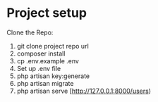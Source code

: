 # Project setup 
Clone the Repo:
1) git clone project repo url
2) composer install 
3) cp .env.example .env
4) Set up .env file
5) php artisan key:generate
6) php artisan migrate
7) php artisan serve
[http://127.0.0.1:8000/users)
